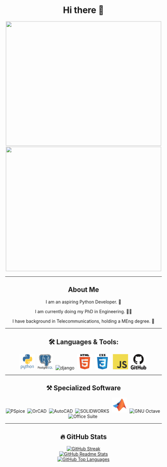 <div id="header" align="center">
    <h1  align="center">
        Hi there 👋
    </h1>
    <div id="programmer">
        <img src="https://media.giphy.com/media/v1.Y2lkPTc5MGI3NjExZzNtcmxlMWtxaGY0Y2xtcmRndW1hcWIwa3V5OHh6c255ZnE4NnM2diZlcD12MV9pbnRlcm5hbF9naWZfYnlfaWQmY3Q9Zw/qgQUggAC3Pfv687qPC/giphy.gif" width="500", height="400"/>
    </div>
    <div id="trust-me">
        <img src="https://media.giphy.com/media/v1.Y2lkPTc5MGI3NjExdDFrNmIwcHNyYTl2ZjFiNzZkZThoaGQ5dmM2bnB1OTdnZGJid3ZkbiZlcD12MV9pbnRlcm5hbF9naWZfYnlfaWQmY3Q9Zw/LqW9dLVjQm3cs/giphy.gif" width="500", height="400"/>
    </div>
</div>

---

<div id="about-me" align="center">
    <h2>
        About Me
    </h2>
    <div id="facts">
        <p>I am an aspiring Python Developer. 🐍</p>
        <p>I am currently doing my PhD in Engineering. 👨‍🎓 </p>
        <p>I have background in Telecommunications, holding a MEng degree. 📶</p>
    </div>
</div>

---

<div id="languages-and-tools" align="center">
    <h2>
        🛠️ Languages & Tools:
    </h2>
    <div id="languages-and-tools-logos">
        <img src="https://github.com/devicons/devicon/blob/master/icons/python/python-original-wordmark.svg" title="Java" alt="Java" width="50" height="50"/>&nbsp;
        <img src="https://github.com/devicons/devicon/blob/master/icons/postgresql/postgresql-original-wordmark.svg" title="PostgreSQL" alt="postgresql" width="50" height="50"/>&nbsp;
        <img src="https://upload.wikimedia.org/wikipedia/commons/4/45/Django_logo.png" title="Django" alt="django" width="60" height="50"/>&nbsp;  
        <img src="https://github.com/devicons/devicon/blob/master/icons/html5/html5-original-wordmark.svg" title="HTML5" alt="html5" width="50" height="50"/>&nbsp;
        <img src="https://github.com/devicons/devicon/blob/master/icons/css3/css3-original-wordmark.svg" title="CSS3" alt="css3" width="50" height="50"/>&nbsp;
        <img src="https://github.com/devicons/devicon/blob/master/icons/javascript/javascript-original.svg" title="JavaScript" alt="javascript" width="50" height="50"/>&nbsp;
        <img src="https://github.com/devicons/devicon/blob/master/icons/github/github-original-wordmark.svg" title="GitHUb" alt="github" width="50" height="50"/>&nbsp;
    </div>
</div>

---

<div id="specialised-software" align="center">
    <h2>
         ⚒️ Specialized Software
    </h2>
    <div id="specialised-software-logos">
        <img src="https://www.pspice.com/sites/default/files/logo.png" title="PSpice" alt="PSpice" width="60" height="50"/>&nbsp;
        <img src="https://www.artedas.eu/images/logos/Cadence-OrCAD_logo.png" title="OrCAD" alt="OrCAD" width="60" height="50"/>&nbsp;
        <img src="https://upload.wikimedia.org/wikipedia/commons/thumb/0/08/AutoCad_logo.svg/100px-AutoCad_logo.svg.png" title="AutoCAD" alt="AutoCAD" width="80" height="50"/>&nbsp;
        <img src="https://upload.wikimedia.org/wikipedia/commons/thumb/e/e4/Sw_hrz_4cp_red_wht.tif/lossless-page1-320px-Sw_hrz_4cp_red_wht.tif.png" title="SOLIDWORKS" alt="SOLIDWORKS" width="80" height="50"/>&nbsp;
        <img src="https://github.com/devicons/devicon/blob/master/icons/matlab/matlab-original.svg" title="MATLAB" alt="MATLAB" width="50" height="50"/>&nbsp;
        <img src="https://upload.wikimedia.org/wikipedia/commons/6/6a/Gnu-octave-logo.svg" title="GNU Octave" alt="GNU Octave" width="50" height="50"/>&nbsp;
        <img src="https://cdn-icons-png.flaticon.com/512/732/732222.png" title="Office Suite" alt="Office Suite" width="50" height="50"/>&nbsp;
    </div>
</div>

---

<div id="stats" align="center">
    <h2>
         🔥 GitHub Stats
    </h2>
    <div id="github-streak">
        <a href="https://git.io/streak-stats"><img src="https://github-readme-streak-stats.herokuapp.com?user=konstakostov&theme=dark&hide_border=true&fire=EB0000" alt="GitHub Streak" /></a>
    </div>
    <div id="readme-stats">
        <a href="https://git.io/streak-stats"><img src="https://github-readme-stats.vercel.app/api?username=konstakostov&show_icons=true&theme=dark&hide_border=true&rank_icon=github" alt="GitHub Readme Stats" /></a>
    </div>
    <div id="top-languages">
        <a href="https://git.io/streak-stats"><img src="https://github-readme-stats.vercel.app/api/top-langs/?username=konstakostov&layout=donut&theme=dark&hide_border=true" alt="GitHub Top Languages" /></a>
    </div>
</div>
